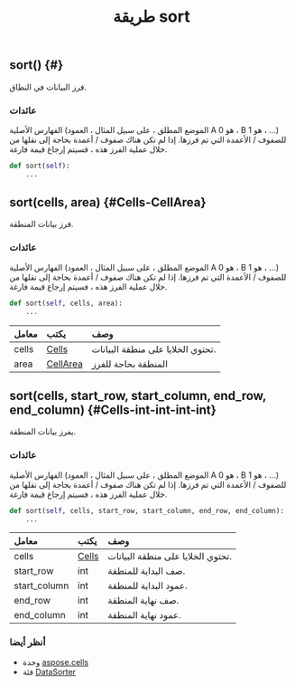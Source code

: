 ﻿---
title: طريقة sort
second_title: Aspose.Cells for Python via .NET API المراجع
description:
type: docs
weight: 40
url: /ar/python-net/aspose.cells/datasorter/sort/
is_root: false
---
##  sort() {#}
فرز البيانات في النطاق.


###  عائدات

الفهارس الأصلية (الموضع المطلق ، على سبيل المثال ، العمود A هو 0 ، B هو 1 ، ...) للصفوف / الأعمدة التي تم فرزها.
إذا لم تكن هناك صفوف / أعمدة بحاجة إلى نقلها من خلال عملية الفرز هذه ، فسيتم إرجاع قيمة فارغة.


```python
def sort(self):
    ...
```




##  sort(cells, area) {#Cells-CellArea}
فرز بيانات المنطقة.


###  عائدات

الفهارس الأصلية (الموضع المطلق ، على سبيل المثال ، العمود A هو 0 ، B هو 1 ، ...) للصفوف / الأعمدة التي تم فرزها.
إذا لم تكن هناك صفوف / أعمدة بحاجة إلى نقلها من خلال عملية الفرز هذه ، فسيتم إرجاع قيمة فارغة.


```python
def sort(self, cells, area):
    ...
```


| معامل| يكتب| وصف|
| :- | :- | :- |
| cells | [Cells](/cells/ar/python-net/aspose.cells/cells) | تحتوي الخلايا على منطقة البيانات.|
| area | [CellArea](/cells/ar/python-net/aspose.cells/cellarea) | المنطقة بحاجة للفرز|


##  sort(cells, start_row, start_column, end_row, end_column) {#Cells-int-int-int-int}
يفرز بيانات المنطقة.


###  عائدات

الفهارس الأصلية (الموضع المطلق ، على سبيل المثال ، العمود A هو 0 ، B هو 1 ، ...) للصفوف / الأعمدة التي تم فرزها.
إذا لم تكن هناك صفوف / أعمدة بحاجة إلى نقلها من خلال عملية الفرز هذه ، فسيتم إرجاع قيمة فارغة.


```python
def sort(self, cells, start_row, start_column, end_row, end_column):
    ...
```


| معامل| يكتب| وصف|
| :- | :- | :- |
| cells | [Cells](/cells/ar/python-net/aspose.cells/cells) | تحتوي الخلايا على منطقة البيانات.|
| start_row | int | صف البداية للمنطقة.|
| start_column | int | عمود البداية للمنطقة.|
| end_row | int | صف نهاية المنطقة.|
| end_column | int | عمود نهاية المنطقة.|



###  أنظر أيضا
* وحدة [aspose.cells](../../)
* فئة [DataSorter](/cells/ar/python-net/aspose.cells/datasorter)
